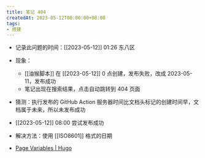 ```yaml
---
title: 笔记 404
createdAt: 2023-05-12T00:00:00+08:00
tags:
- 搭建
---
```


- 记录此问题的时间：[[2023-05-12]] 01:26 东八区
- 现象：
  - [[油猴脚本]] 在 [[2023-05-12]] 0 点创建，发布失败，改成 2023-05-11，发布成功
  - 笔记出现在搜索结果，点击自动跳转到 404 页面
- 猜测：执行发布的 GitHub Action 服务器时间比文档头标记的创建时间早，文档属于未来，所以未发布成功
- [[2023-05-12]] 08:00 尝试发布成功

- 解决方法：使用 [[ISO8601]] 格式的日期
- [Page Variables | Hugo](https://gohugo.io/variables/page/)
